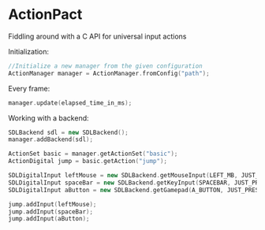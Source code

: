 # ActionPact
Fiddling around with a C API for universal input actions

Initialization:
```cpp
//Initialize a new manager from the given configuration
ActionManager manager = ActionManager.fromConfig("path");
```

Every frame:
```cpp
manager.update(elapsed_time_in_ms);
```

Working with a backend:
```cpp
SDLBackend sdl = new SDLBackend();
manager.addBackend(sdl);

ActionSet basic = manager.getActionSet("basic");
ActionDigital jump = basic.getAction("jump");

SDLDigitalInput leftMouse = new SDLBackend.getMouseInput(LEFT_MB, JUST_PRESSED);
SDLDigitalInput spaceBar = new SDLBackend.getKeyInput(SPACEBAR, JUST_PRESSED);
SDLDigitalInput aButton = new SDLBackend.getGamepad(A_BUTTON, JUST_PRESSED, FIRST_ACTIVE);

jump.addInput(leftMouse);
jump.addInput(spaceBar);
jump.addInput(aButton);
```
